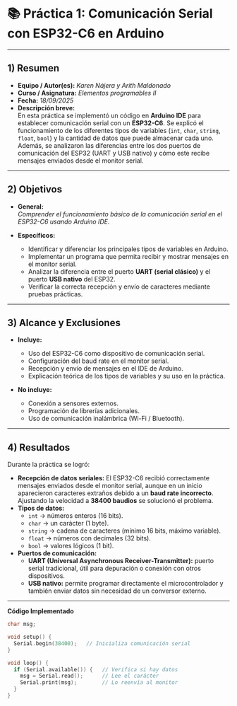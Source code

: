 # 📚 Práctica 1: Comunicación Serial con ESP32-C6 en Arduino  

---

## 1) Resumen

- **Equipo / Autor(es):**  _Karen Nájera y Arith Maldonado_  
- **Curso / Asignatura:** _Elementos programables II_  
- **Fecha:** _18/09/2025_  
- **Descripción breve:**  
  En esta práctica se implementó un código en **Arduino IDE** para establecer comunicación serial con un **ESP32-C6**. Se explicó el funcionamiento de los diferentes tipos de variables (`int`, `char`, `string`, `float`, `bool`) y la cantidad de datos que puede almacenar cada uno. Además, se analizaron las diferencias entre los dos puertos de comunicación del ESP32 (UART y USB nativo) y cómo este recibe mensajes enviados desde el monitor serial.

---

## 2) Objetivos

- **General:**  
  _Comprender el funcionamiento básico de la comunicación serial en el ESP32-C6 usando Arduino IDE._  

- **Específicos:**  
  - Identificar y diferenciar los principales tipos de variables en Arduino.  
  - Implementar un programa que permita recibir y mostrar mensajes en el monitor serial.  
  - Analizar la diferencia entre el puerto **UART (serial clásico)** y el puerto **USB nativo** del ESP32.  
  - Verificar la correcta recepción y envío de caracteres mediante pruebas prácticas.  

---

## 3) Alcance y Exclusiones

- **Incluye:**  
  - Uso del ESP32-C6 como dispositivo de comunicación serial.  
  - Configuración del baud rate en el monitor serial.  
  - Recepción y envío de mensajes en el IDE de Arduino.  
  - Explicación teórica de los tipos de variables y su uso en la práctica.  

- **No incluye:**  
  - Conexión a sensores externos.  
  - Programación de librerías adicionales.  
  - Uso de comunicación inalámbrica (Wi-Fi / Bluetooth).  

---

## 4) Resultados

Durante la práctica se logró:  

- **Recepción de datos seriales:** El ESP32-C6 recibió correctamente mensajes enviados desde el monitor serial, aunque en un inicio aparecieron caracteres extraños debido a un **baud rate incorrecto**. Ajustando la velocidad a **38400 baudios** se solucionó el problema.  
- **Tipos de datos:**  
  - `int` → números enteros (16 bits).  
  - `char` → un carácter (1 byte).  
  - `string` → cadena de caracteres (mínimo 16 bits, máximo variable).  
  - `float` → números con decimales (32 bits).  
  - `bool` → valores lógicos (1 bit).  
- **Puertos de comunicación:**  
  - **UART (Universal Asynchronous Receiver-Transmitter):** puerto serial tradicional, útil para depuración o conexión con otros dispositivos.  
  - **USB nativo:** permite programar directamente el microcontrolador y también enviar datos sin necesidad de un conversor externo.  

---

**Código Implementado**

```cpp
char msg;

void setup() {
  Serial.begin(38400);   // Inicializa comunicación serial
}

void loop() {
  if (Serial.available()) {   // Verifica si hay datos
    msg = Serial.read();      // Lee el carácter
    Serial.print(msg);        // Lo reenvía al monitor
  }
}

